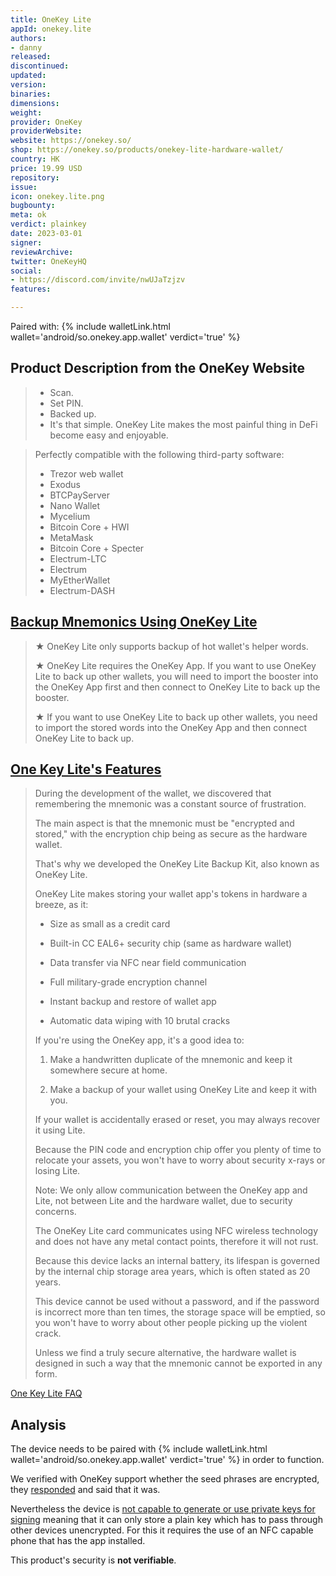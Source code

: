 ```yaml
---
title: OneKey Lite
appId: onekey.lite
authors:
- danny
released: 
discontinued: 
updated: 
version: 
binaries: 
dimensions: 
weight: 
provider: OneKey
providerWebsite: 
website: https://onekey.so/
shop: https://onekey.so/products/onekey-lite-hardware-wallet/
country: HK
price: 19.99 USD
repository: 
issue: 
icon: onekey.lite.png
bugbounty: 
meta: ok
verdict: plainkey
date: 2023-03-01
signer: 
reviewArchive: 
twitter: OneKeyHQ
social:
- https://discord.com/invite/nwUJaTzjzv
features: 

---
```


Paired with: {% include walletLink.html wallet='android/so.onekey.app.wallet' verdict='true' %}

## Product Description from the OneKey Website

> - Scan.
> - Set PIN.
> - Backed up.
> - It's that simple. OneKey Lite makes the most painful thing in DeFi become easy and enjoyable.

> Perfectly compatible with the following third-party software:
>
> - Trezor web wallet
> - Exodus
> - BTCPayServer
> - Nano Wallet
> - Mycelium
> - Bitcoin Core + HWI
> - MetaMask
> - Bitcoin Core + Specter
> - Electrum-LTC
> - Electrum
> - MyEtherWallet
> - Electrum-DASH

## [Backup Mnemonics Using OneKey Lite](https://help.onekey.so/hc/en-us/articles/4911475744527-Using-OneKey-Lite-to-back-up-mnemonics) 

> ★ OneKey Lite only supports backup of hot wallet's helper words.
>
> ★ OneKey Lite requires the OneKey App. If you want to use OneKey Lite to back up other wallets, you will need to import the booster into the OneKey App first and then connect to OneKey Lite to back up the booster.
>
> ★ If you want to use OneKey Lite to back up other wallets, you need to import the stored words into the OneKey App and then connect OneKey Lite to back up.

## [One Key Lite's Features](https://help.onekey.so/hc/en-us/articles/4403416356879-OneKey-Lite-s-Features)

> During the development of the wallet, we discovered that remembering the mnemonic was a constant source of frustration.
>
> The main aspect is that the mnemonic must be "encrypted and stored," with the encryption chip being as secure as the hardware wallet.
>
> That's why we developed the OneKey Lite Backup Kit, also known as OneKey Lite.
>
> OneKey Lite makes storing your wallet app's tokens in hardware a breeze, as it:
>
> - Size as small as a credit card
>
> - Built-in CC EAL6+ security chip (same as hardware wallet)
>
> - Data transfer via NFC near field communication
>
> - Full military-grade encryption channel
>
> - Instant backup and restore of wallet app
>
> - Automatic data wiping with 10 brutal cracks
>
> If you're using the OneKey app, it's a good idea to:
>
> 1. Make a handwritten duplicate of the mnemonic and keep it somewhere secure at home.
>
> 2. Make a backup of your wallet using OneKey Lite and keep it with you.
>
> If your wallet is accidentally erased or reset, you may always recover it using Lite.
>
> Because the PIN code and encryption chip offer you plenty of time to relocate your assets, you won't have to worry about security x-rays or losing Lite.
>
> Note: We only allow communication between the OneKey app and Lite, not between Lite and the hardware wallet, due to security concerns.
>
> The OneKey Lite card communicates using NFC wireless technology and does not have any metal contact points, therefore it will not rust.
>
> Because this device lacks an internal battery, its lifespan is governed by the internal chip storage area years, which is often stated as 20 years.
>
> This device cannot be used without a password, and if the password is incorrect more than ten times, the storage space will be emptied, so you won't have to worry about other people picking up the violent crack.
>
> Unless we find a truly secure alternative, the hardware wallet is designed in such a way that the mnemonic cannot be exported in any form.

[One Key Lite FAQ](https://help.onekey.so/hc/en-us/articles/4403321426191-OneKey-Lite-FAQ-Summary)

## Analysis 

The device needs to be paired with {% include walletLink.html wallet='android/so.onekey.app.wallet' verdict='true' %} in order to function. 

We verified with OneKey support whether the seed phrases are encrypted, they [responded](https://twitter.com/OneKey_Support/status/1630986937027956736) and said that it was.


Nevertheless the device is [not capable to generate or use private keys for signing](https://gitlab.com/walletscrutiny/walletScrutinyCom/-/merge_requests/396#note_1345783839) meaning that it can only store a plain key which has to pass through other devices unencrypted. For this it requires the use of an NFC capable phone that has the app installed.

This product's security is **not verifiable**.
